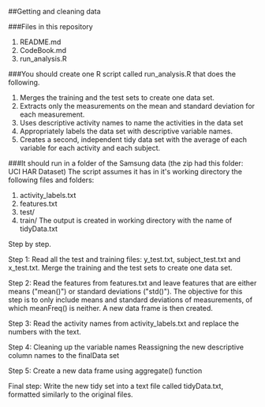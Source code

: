 ##Getting and cleaning data


###Files in this repository
1. README.md 
2. CodeBook.md 
3. run_analysis.R 

###You should create one R script called run_analysis.R that does the following. 
1. Merges the training and the test sets to create one data set.
2. Extracts only the measurements on the mean and standard deviation for each measurement. 
3. Uses descriptive activity names to name the activities in the data set
4. Appropriately labels the data set with descriptive variable names. 
5. Creates a second, independent tidy data set with the average of each variable for each activity and each subject. 

###It should run in a folder of the Samsung data (the zip had this folder: UCI HAR Dataset) The script assumes it has in it's working directory the following files and folders:

1. activity_labels.txt
2. features.txt
3. test/
4. train/
The output is created in working directory with the name of tidyData.txt


Step by step.

Step 1:
Read all the test and training files: y_test.txt, subject_test.txt and x_test.txt.
Merge the training and the test sets to create one data set.

Step 2:
Read the features from features.txt and leave features that are either means ("mean()") or standard deviations ("std()"). The objective for this step is to only include means and standard deviations of measurements, of which meanFreq() is neither.
A new data frame is then created.

Step 3:
Read the activity names from activity_labels.txt and replace the numbers with the text.

Step 4:
Cleaning up the variable names
Reassigning the new descriptive column names to the finalData set

Step 5:
Create a new data frame using aggregate() function

Final step: Write the new tidy set into a text file called tidyData.txt, formatted similarly to the original files.
